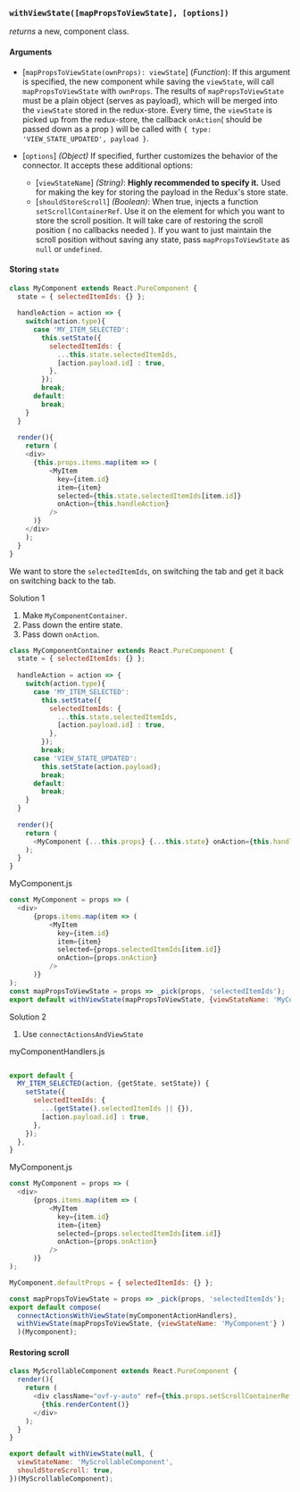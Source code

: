 ### `withViewState([mapPropsToViewState], [options])`
*returns* a new, component class.

#### Arguments

* [`mapPropsToViewState(ownProps): viewState`] \(*Function*): If this argument is specified, the new component while saving the `viewState`, will call `mapPropsToViewState` with `ownProps`. The results of `mapPropsToViewState` must be a plain object (serves as payload), which will be merged into the `viewState` stored in the redux-store. Every time, the `viewState` is picked up from the redux-store, the callback `onAction`( should be passed down as a prop ) will be called with `{ type: 'VIEW_STATE_UPDATED', payload }`.

* [`options`] *(Object)* If specified, further customizes the behavior of the connector. It accepts these additional options:
  * [`viewStateName`] *(String)*: **Highly recommended to specify it.** Used for making the key for storing the payload in the Redux's store state.
  * [`shouldStoreScroll`] *(Boolean)*: When true, injects a function `setScrollContainerRef`. Use it on the element for which you want to store the scroll position. It will take care of restoring the scroll position ( no callbacks needed ). If you want to just maintain the scroll position without saving any state, pass `mapPropsToViewState` as `null` or `undefined`.


#### Storing `state`

```javascript
class MyComponent extends React.PureComponent {
  state = { selectedItemIds: {} };
  
  handleAction = action => {
    switch(action.type){
      case 'MY_ITEM_SELECTED':
        this.setState({
          selectedItemIds: { 
            ...this.state.selectedItemIds,
            [action.payload.id] : true,
          },
        });
        break;
      default:
        break;
    }
  }
  
  render(){
    return (
    <div>
      {this.props.items.map(item => ( 
          <MyItem
            key={item.id}
            item={item}
            selected={this.state.selectedItemIds[item.id]}
            onAction={this.handleAction}
          />
      )}
    </div>
    );
  }
}
```

We want to store the `selectedItemIds`, on switching the tab and get it back on switching back to the tab.


Solution 1

1. Make `MyComponentContainer`.
2. Pass down the entire state.
3. Pass down `onAction`.

```javascript
class MyComponentContainer extends React.PureComponent {
  state = { selectedItemIds: {} };
  
  handleAction = action => {
    switch(action.type){
      case 'MY_ITEM_SELECTED':
        this.setState({
          selectedItemIds: { 
            ...this.state.selectedItemIds,
            [action.payload.id] : true,
          },
        });
        break;
      case 'VIEW_STATE_UPDATED':
        this.setState(action.payload);
        break;
      default:
        break;
    }
  }
  
  render(){
    return (
      <MyComponent {...this.props} {...this.state} onAction={this.handleAction} />
    );
  }
}
```

MyComponent.js
```javascript
const MyComponent = props => (
  <div>
      {props.items.map(item => ( 
          <MyItem
            key={item.id}
            item={item}
            selected={props.selectedItemIds[item.id]}
            onAction={props.onAction}
          />
      )}
);
const mapPropsToViewState = props => _pick(props, 'selectedItemIds');
export default withViewState(mapPropsToViewState, {viewStateName: 'MyComponent'} )(Mycomponent);
```

Solution 2
1. Use `connectActionsAndViewState`

myComponentHandlers.js

```javascript

export default {
  MY_ITEM_SELECTED(action, {getState, setState}) {
    setState({
      selectedItemIds: { 
        ...(getState().selectedItemIds || {}),
        [action.payload.id] : true,
      },
    });
  },
}
```

MyComponent.js
```javascript
const MyComponent = props => (
  <div>
      {props.items.map(item => ( 
          <MyItem
            key={item.id}
            item={item}
            selected={props.selectedItemIds[item.id]}
            onAction={props.onAction}
          />
      )}
);

MyComponent.defaultProps = { selectedItemIds: {} };

const mapPropsToViewState = props => _pick(props, 'selectedItemIds');
export default compose(
  connectActionsWithViewState(myComponentActionHandlers),
  withViewState(mapPropsToViewState, {viewStateName: 'MyComponent'} )
  )(Mycomponent);
```

#### Restoring scroll

```javascript
class MyScrollableComponent extends React.PureComponent {
  render(){
    return (
      <div className="ovf-y-auto" ref={this.props.setScrollContainerRef}>
        {this.renderContent()}
      </div>
    );
  }
}

export default withViewState(null, {
  viewStateName: 'MyScrollableComponent',
  shouldStoreScroll: true,
})(MyScrollableComponent);
```

